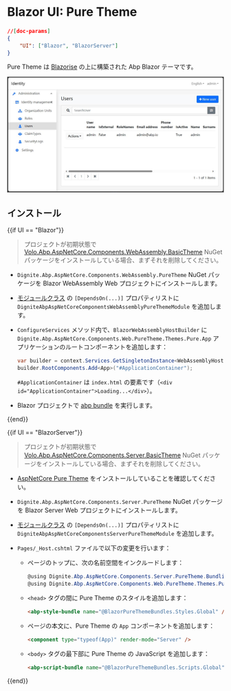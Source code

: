 # Blazor UI: Pure Theme

```json
//[doc-params]
{
    "UI": ["Blazor", "BlazorServer"]
}
```

Pure Theme は [Blazorise](https://blazorise.com/) の上に構築された Abp Blazor テーマです。

![Blazor Pure Theme](images/blazor-puretheme.jpg)

## インストール

{{if UI == "Blazor"}}

> プロジェクトが初期状態で [Volo.Abp.AspNetCore.Components.WebAssembly.BasicTheme](https://www.nuget.org/packages/Volo.Abp.AspNetCore.Components.WebAssembly.BasicTheme) NuGet パッケージをインストールしている場合、まずそれを削除してください。

* `Dignite.Abp.AspNetCore.Components.WebAssembly.PureTheme` NuGet パッケージを Blazor WebAssembly Web プロジェクトにインストールします。
* [モジュールクラス](https://docs.abp.io/en/abp/latest/Module-Development-Basics) の `[DependsOn(...)]` プロパティリストに `DigniteAbpAspNetCoreComponentsWebAssemblyPureThemeModule` を追加します。
* `ConfigureServices` メソッド内で、`BlazorWebAssemblyHostBuilder` に `Dignite.Abp.AspNetCore.Components.Web.PureTheme.Themes.Pure.App` アプリケーションのルートコンポーネントを追加します：

    ```csharp
    var builder = context.Services.GetSingletonInstance<WebAssemblyHostBuilder>();
    builder.RootComponents.Add<App>("#ApplicationContainer");
    ```

    `#ApplicationContainer` は `index.html` の要素です（`<div id="ApplicationContainer">Loading...</div>`）。

* Blazor プロジェクトで [abp bundle](https://docs.abp.io/en/abp/latest/CLI#bundle) を実行します。

{{end}}

{{if UI == "BlazorServer"}}

> プロジェクトが初期状態で [Volo.Abp.AspNetCore.Components.Server.BasicTheme](https://www.nuget.org/packages/Volo.Abp.AspNetCore.Components.Server.BasicTheme) NuGet パッケージをインストールしている場合、まずそれを削除してください。

* [AspNetCore Pure Theme](../AspNetCore-Pure-Theme.md) をインストールしていることを確認してください。

* `Dignite.Abp.AspNetCore.Components.Server.PureTheme` NuGet パッケージを Blazor Server Web プロジェクトにインストールします。

* [モジュールクラス](https://docs.abp.io/en/abp/latest/Module-Development-Basics) の `[DependsOn(...)]` プロパティリストに `DigniteAbpAspNetCoreComponentsServerPureThemeModule` を追加します。

* `Pages/_Host.cshtml` ファイルで以下の変更を行います：
  * ページのトップに、次の名前空間をインクルードします：

    ```csharp
    @using Dignite.Abp.AspNetCore.Components.Server.PureTheme.Bundling
    @using Dignite.Abp.AspNetCore.Components.Web.PureTheme.Themes.Pure
    ```

  * `<head>` タグの間に Pure Theme のスタイルを追加します：

    ```html
    <abp-style-bundle name="@BlazorPureThemeBundles.Styles.Global" />
    ```

  * ページの本文に、Pure Theme の `App` コンポーネントを追加します：

    ```html
    <component type="typeof(App)" render-mode="Server" />
    ```

  * `<body>` タグの最下部に Pure Theme の JavaScript を追加します：

    ```html
    <abp-script-bundle name="@BlazorPureThemeBundles.Scripts.Global" />
    ```

{{end}}
